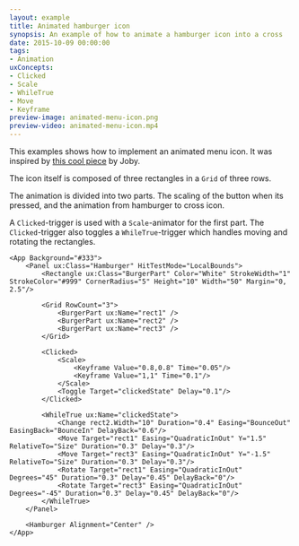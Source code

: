 ```yaml
---
layout: example
title: Animated hamburger icon
synopsis: An example of how to animate a hamburger icon into a cross
date: 2015-10-09 00:00:00
tags:
- Animation
uxConcepts:
- Clicked
- Scale
- WhileTrue
- Move
- Keyframe
preview-image: animated-menu-icon.png
preview-video: animated-menu-icon.mp4
---
```

This examples shows how to implement an animated menu icon. It was inspired by [this cool piece](https://dribbble.com/shots/2281614-Menu-Button-2) by Joby.

The icon itself is composed of three rectangles in a `Grid` of three rows.

The animation is divided into two parts. The scaling of the button when its pressed, and the animation from hamburger to cross icon.

A `Clicked`-trigger is used with a `Scale`-animator for the first part. The `Clicked`-trigger also toggles a `WhileTrue`-trigger which handles moving and rotating the rectangles.

<!-- snippet-begin:code/MainView.ux:App -->

```
<App Background="#333">
	<Panel ux:Class="Hamburger" HitTestMode="LocalBounds">
		<Rectangle ux:Class="BurgerPart" Color="White" StrokeWidth="1" StrokeColor="#999" CornerRadius="5" Height="10" Width="50" Margin="0, 2.5"/>

		<Grid RowCount="3">
			<BurgerPart ux:Name="rect1" />
			<BurgerPart ux:Name="rect2" />
			<BurgerPart ux:Name="rect3" />
		</Grid>
		
		<Clicked>
			<Scale>
				<Keyframe Value="0.8,0.8" Time="0.05"/>
				<Keyframe Value="1,1" Time="0.1"/>
			</Scale>
			<Toggle Target="clickedState" Delay="0.1"/>
		</Clicked>
		
		<WhileTrue ux:Name="clickedState">
			<Change rect2.Width="10" Duration="0.4" Easing="BounceOut" EasingBack="BounceIn" DelayBack="0.6"/>
			<Move Target="rect1" Easing="QuadraticInOut" Y="1.5" RelativeTo="Size" Duration="0.3" Delay="0.3"/>
			<Move Target="rect3" Easing="QuadraticInOut" Y="-1.5" RelativeTo="Size" Duration="0.3" Delay="0.3"/>
			<Rotate Target="rect1" Easing="QuadraticInOut" Degrees="45" Duration="0.3" Delay="0.45" DelayBack="0"/>
			<Rotate Target="rect3" Easing="QuadraticInOut" Degrees="-45" Duration="0.3" Delay="0.45" DelayBack="0"/>
		</WhileTrue>
	</Panel>

	<Hamburger Alignment="Center" />
</App>
```

<!-- snippet-end -->
